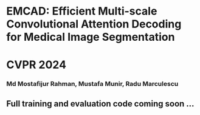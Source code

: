 # EMCAD: Efficient Multi-scale Convolutional Attention Decoding for Medical Image Segmentation
# CVPR 2024
### Md Mostafijur Rahman, Mustafa Munir, Radu Marculescu
## Full training and evaluation code coming soon ...
